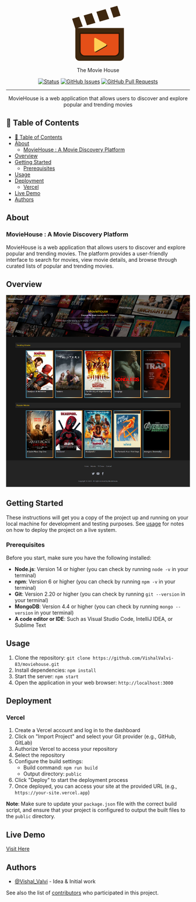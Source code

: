 <p align="center">
  <a href="" rel="noopener">
 <svg xmlns="http://www.w3.org/2000/svg" shape-rendering="geometricPrecision" height="150"
 text-rendering="geometricPrecision" image-rendering="optimizeQuality" fill-rule="evenodd" clip-rule="evenodd" viewBox="0 0 485 512.03"><path fill="#3E270F" d="m0 120.11 30.14 92.07v261.24c0 21.23 17.38 38.61 38.61 38.61h377.64c21.22 0 38.61-17.39 38.61-38.62V206.32H50.61l48.8-13.96-33.77-90.89L0 120.11zm139.25 60.85 78.91-22.58-33.69-90.65-75.87 21.54 30.65 91.69zm118.85-34 89.09-25.49-33.6-90.41-86.06 24.44 30.57 91.46zm128.95-36.89 66.07-18.91L422.99 0l-66.43 18.86 30.49 91.21z"/><path fill="#2B1808" fill-rule="nonzero" d="M79.66 249.65h355.81c6.16 0 11.15 4.99 11.15 11.15v163.09c0 13.68-5.61 26.12-14.62 35.14l-.71.64c-8.97 8.63-21.13 13.98-34.43 13.98H118.27c-13.68 0-26.13-5.6-35.14-14.62-9.01-9.01-14.61-21.45-14.61-35.14V260.8c0-6.16 4.99-11.15 11.14-11.15z"/><path fill="#E44F18" d="M79.66 260.8h355.81v163.09c0 21.2-17.41 38.61-38.61 38.61H118.27c-21.2 0-38.61-17.37-38.61-38.61V260.8z"/><path fill="#3E270F" d="M321.85 377.69c9.05-5.85 9.04-12.37 0-17.54l-.55-.32c1.87 3.86-.17 7.98-6.12 11.83l-92.81 53.61c-3.01 1.66-5.7 2.42-7.95 2.27 1.98 6.5 7.33 7.78 14.62 3.77l92.81-53.62z"/><path fill="#FFCE54" d="M315.18 371.66c9.06-5.85 9.05-12.38 0-17.55l-93.62-53.81c-7.39-4.64-15.1-1.91-14.89 7.74l.3 108.76c.63 10.44 6.61 13.32 15.4 8.47l92.81-53.61z"/></svg>
 </a>
</p>

<p align="center">The Movie House</p>

<div align="center">

[![Status](https://img.shields.io/badge/status-active-success.svg)]()
[![GitHub Issues](https://img.shields.io/github/issues/VishalValvi-83/moviehouse)](https://github.com/VishalValvi-83/moviehouse/issues)
[![GitHub Pull Requests](https://img.shields.io/github/issues-pr/VishalValvi-83/moviehouse)](https://github.com/VishalValvi-83/moviehouse/pulls)

</div>

---

<p align="center"> MovieHouse is a web application that allows users to discover and explore popular and trending movies
    <br> 
</p>

## 📝 Table of Contents

- [📝 Table of Contents](#-table-of-contents)
- [About](#about)
  - [MovieHouse : A Movie Discovery Platform](#moviehouse--a-movie-discovery-platform)
- [Overview](#overview)
- [Getting Started](#getting-started)
  - [Prerequisites](#prerequisites)
- [Usage](#usage)
- [Deployment](#deployment)
  - [Vercel](#vercel)
- [Live Demo](#live-demo)
- [Authors](#authors)

## About
### MovieHouse : A Movie Discovery Platform

MovieHouse is a web application that allows users to discover and explore popular and trending movies. The platform provides a user-friendly interface to search for movies, view movie details, and browse through curated lists of popular and trending movies.

## Overview
![Screenshots](/src/View/theMovieHouse.png)

## Getting Started

These instructions will get you a copy of the project up and running on your local machine for development and testing purposes. See [usage](#usage) for notes on how to deploy the project on a live system.

### Prerequisites

Before you start, make sure you have the following installed:

* **Node.js**: Version 14 or higher (you can check by running `node -v` in your terminal)
* **npm**: Version 6 or higher (you can check by running `npm -v` in your terminal)
* **Git**: Version 2.20 or higher (you can check by running `git --version` in your terminal)
* **MongoDB**: Version 4.4 or higher (you can check by running `mongo --version` in your terminal)
* **A code editor or IDE**: Such as Visual Studio Code, IntelliJ IDEA, or Sublime Text


## Usage
 
1.  Clone the repository: `git clone https://github.com/VishalValvi-83/moviehouse.git`
2. Install dependencies: `npm install`
3. Start the server: `npm start`
4. Open the application in your web browser: `http://localhost:3000`

## Deployment

### Vercel

1. Create a Vercel account and log in to the dashboard
2. Click on "Import Project" and select your Git provider (e.g., GitHub, GitLab)
3. Authorize Vercel to access your repository
4. Select the repository
5. Configure the build settings:
	* Build command: `npm run build`
	* Output directory: `public`
6. Click "Deploy" to start the deployment process
7. Once deployed, you can access your site at the provided URL (e.g., `https://your-site.vercel.app`)

**Note**: Make sure to update your `package.json` file with the correct build script, and ensure that your project is configured to output the built files to the `public` directory.


## Live Demo 
[Visit Here](https://moviehouse-j4y0z2s35-vishals-projects-d4be3b7b.vercel.app/)

<!-- ## Built Using

- [MongoDB](https://www.mongodb.com/) - Database
- [Express](https://expressjs.com/) - Server Framework
- [ReactJs](https://vuejs.org/) - Web Framework
- [NodeJs](https://nodejs.org/en/) - Server Environment -->

## Authors

- [@Vishal_Valvi](https://github.com/VishalValvi-83) - Idea & Initial work

See also the list of [contributors](https://github.com/VishalValvi-83/moviehouse/graphs/contributors) who participated in this project.
